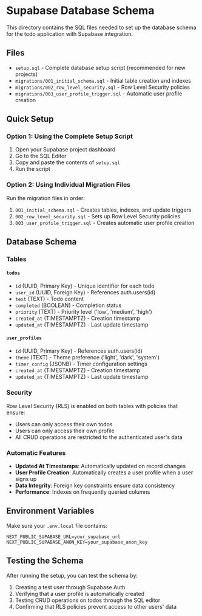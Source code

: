 # Supabase Database Schema

This directory contains the SQL files needed to set up the database schema for the todo application with Supabase integration.

## Files

- `setup.sql` - Complete database setup script (recommended for new projects)
- `migrations/001_initial_schema.sql` - Initial table creation and indexes
- `migrations/002_row_level_security.sql` - Row Level Security policies
- `migrations/003_user_profile_trigger.sql` - Automatic user profile creation

## Quick Setup

### Option 1: Using the Complete Setup Script

1. Open your Supabase project dashboard
2. Go to the SQL Editor
3. Copy and paste the contents of `setup.sql`
4. Run the script

### Option 2: Using Individual Migration Files

Run the migration files in order:

1. `001_initial_schema.sql` - Creates tables, indexes, and update triggers
2. `002_row_level_security.sql` - Sets up Row Level Security policies
3. `003_user_profile_trigger.sql` - Creates automatic user profile creation

## Database Schema

### Tables

#### `todos`
- `id` (UUID, Primary Key) - Unique identifier for each todo
- `user_id` (UUID, Foreign Key) - References auth.users(id)
- `text` (TEXT) - Todo content
- `completed` (BOOLEAN) - Completion status
- `priority` (TEXT) - Priority level ('low', 'medium', 'high')
- `created_at` (TIMESTAMPTZ) - Creation timestamp
- `updated_at` (TIMESTAMPTZ) - Last update timestamp

#### `user_profiles`
- `id` (UUID, Primary Key) - References auth.users(id)
- `theme` (TEXT) - Theme preference ('light', 'dark', 'system')
- `timer_config` (JSONB) - Timer configuration settings
- `created_at` (TIMESTAMPTZ) - Creation timestamp
- `updated_at` (TIMESTAMPTZ) - Last update timestamp

### Security

Row Level Security (RLS) is enabled on both tables with policies that ensure:
- Users can only access their own todos
- Users can only access their own profile
- All CRUD operations are restricted to the authenticated user's data

### Automatic Features

- **Updated At Timestamps**: Automatically updated on record changes
- **User Profile Creation**: Automatically creates a user profile when a user signs up
- **Data Integrity**: Foreign key constraints ensure data consistency
- **Performance**: Indexes on frequently queried columns

## Environment Variables

Make sure your `.env.local` file contains:

```
NEXT_PUBLIC_SUPABASE_URL=your_supabase_url
NEXT_PUBLIC_SUPABASE_ANON_KEY=your_supabase_anon_key
```

## Testing the Schema

After running the setup, you can test the schema by:

1. Creating a test user through Supabase Auth
2. Verifying that a user profile is automatically created
3. Testing CRUD operations on todos through the SQL editor
4. Confirming that RLS policies prevent access to other users' data